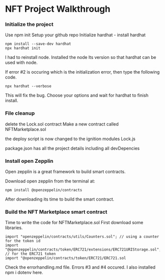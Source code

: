 # NFT Project Walkthrough

### Initialize the project

Use npm init
Setup your github repo
Initialize hardhat - install hardhat

```
npm install --save-dev hardhat
npx hardhat init
```

I had to reinstall node. Installed the node lts version so that hardhat can be used with node.

If error #2 is occuring which is the initialization error, then type the following code.

```
npx hardhat --verbose
```

This will fix the bug.
Choose your options and wait for hardhat to finish install.

### File cleanup

delete the Lock.sol contract
Make a new contract called NFTMarketplace.sol

the deploy script is now changed to the ignition modules Lock.js

package.json has all the project details including all devDepencies

### Install open Zepplin

Open zepplin is a great framework to build smart contracts.

Download open zepplin from the terminal at:

```
npm install @openzeppelin/contracts
```

After downloading its time to build the smart contract.

### Build the NFT Marketplace smart contract

Time to write the code for NFTMarketplace.sol
First download some libraries.

```
import "openzeppelin/contracts/utils/Counters.sol"; // using a counter for the token id
import "@openzeppelin/contracts/token/ERC721/extensions/ERC721URIStorage.sol"; // for the ERC721 token
import "@openzeppelin/contracts/token/ERC721/ERC721.sol
```

Check the errorhandling.md file. Errors #3 and #4 occured.
I also installed npm i dotenv here.

